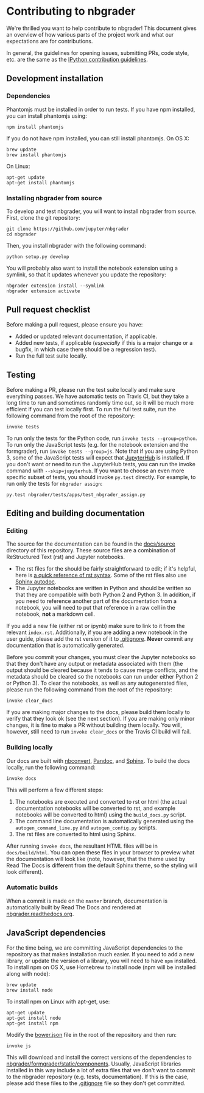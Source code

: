 # Contributing to nbgrader

We're thrilled you want to help contribute to nbgrader!
This document gives an overview of how various parts of the project work and what our expectations are for contributions.

In general, the guidelines for opening issues, submitting PRs, code style, etc. are the same as the [IPython contribution guidelines](https://github.com/ipython/ipython/blob/master/CONTRIBUTING.md).

## Development installation

### Dependencies

Phantomjs must be installed in order to run tests.
If you have npm installed, you can install phantomjs using:

    npm install phantomjs

If you do not have npm installed, you can still install phantomjs.
On OS X:

    brew update
    brew install phantomjs

On Linux:

    apt-get update
    apt-get install phantomjs

### Installing nbgrader from source

To develop and test nbgrader, you will want to install nbgrader from source.
First, clone the git repository:

    git clone https://github.com/jupyter/nbgrader
    cd nbgrader

Then, you install nbgrader with the following command:

    python setup.py develop

You will probably also want to install the notebook extension using a symlink, so that it updates whenever you update the repository:

    nbgrader extension install --symlink
    nbgrader extension activate

## Pull request checklist

Before making a pull request, please ensure you have:

* Added or updated relevant documentation, if applicable.
* Added new tests, if applicable (*especially* if this is a major change or a bugfix, in which case there should be a regression test).
* Run the full test suite locally.

## Testing

Before making a PR, please run the test suite locally and make sure everything passes.
We have automatic tests on Travis CI, but they take a long time to run and sometimes randomly time out, so it will be much more efficient if you can test locally first.
To run the full test suite, run the following command from the root of the repository:

    invoke tests

To run only the tests for the Python code, run `invoke tests --group=python`.
To run only the JavaScript tests (e.g. for the notebook extension and the formgrader), run `invoke tests --group=js`.
Note that if you are using Python 3, some of the JavaScript tests will expect that [JupyterHub](https://github.com/jupyter/jupyterhub) is installed.
If you don't want or need to run the JupyterHub tests, you can run the invoke command with `--skip=jupyterhub`.
If you want to choose an even more specific subset of tests, you should invoke `py.test` directly.
For example, to run only the tests for `nbgrader assign`:

    py.test nbgrader/tests/apps/test_nbgrader_assign.py

## Editing and building documentation

### Editing

The source for the documentation can be found in the [docs/source](docs/source) directory of this repository.
These source files are a combination of ReStructured Text (rst) and Jupyter notebooks.

* The rst files for the should be fairly straightforward to edit; if it's helpful, here is [a quick reference of rst syntax](http://docutils.sourceforge.net/docs/user/rst/quickref.html).
Some of the rst files also use [Sphinx autodoc](http://sphinx-doc.org/ext/autodoc.html).
* The Jupyter notebooks are written in Python and should be written so that they are compatible with both Python 2 and Python 3.
In addition, if you need to reference another part of the documentation from a notebook, you will need to put that reference in a raw cell in the notebook, **not** a markdown cell.

If you add a new file (either rst or ipynb) make sure to link to it from the relevant `index.rst`.
Additionally, if you are adding a new notebook in the user guide, please add the rst version of it to [.gitignore](.gitignore).
**Never** commit any documentation that is automatically generated.

Before you commit your changes, you must clear the Jupyter notebooks so that they don't have any output or metadata associated with them (the output should be cleared because it tends to cause merge conflicts, and the metadata should be cleared so the notebooks can run under either Python 2 or Python 3).
To clear the notebooks, as well as any autogenerated files, please run the following command from the root of the repository:

    invoke clear_docs

If you are making major changes to the docs, please build them locally to verify that they look ok (see the next section).
If you are making only minor changes, it is fine to make a PR without building them locally.
You will, however, still need to run `invoke clear_docs` or the Travis CI build will fail.

### Building locally

Our docs are built with [nbconvert](http://nbconvert.readthedocs.org/en/latest/), [Pandoc](http://pandoc.org/), and [Sphinx](http://sphinx-doc.org/).
To build the docs locally, run the following command:

    invoke docs

This will perform a few different steps:

1. The notebooks are executed and converted to rst or html (the actual documentation notebooks will be converted to rst, and example notebooks will be converted to html) using the `build_docs.py` script.
2. The command line documentation is automatically generated using the `autogen_command_line.py` and `autogen_config.py` scripts.
3. The rst files are converted to html using Sphinx.

After running `invoke docs`, the resultant HTML files will be in `docs/build/html`.
You can open these files in your browser to preview what the documentation will look like (note, however, that the theme used by Read The Docs is different from the default Sphinx theme, so the styling will look different).

### Automatic builds

When a commit is made on the `master` branch, documentation is automatically built by Read The Docs and rendered at [nbgrader.readthedocs.org](http://nbgrader.readthedocs.org).

## JavaScript dependencies

For the time being, we are committing JavaScript dependencies to the repository as that makes installation much easier.
If you need to add a new library, or update the version of a library, you will need to have `npm` installed.
To install npm on OS X, use Homebrew to install node (npm will be installed along with node):

    brew update
    brew install node

To install npm on Linux with apt-get, use:

    apt-get update
    apt-get install node
    apt-get install npm

Modify the [bower.json](bower.json) file in the root of the repository and then run:

    invoke js

This will download and install the correct versions of the dependencies to [nbgrader/formgrader/static/components](nbgrader/formgrader/static/components).
Usually, JavaScript libraries installed in this way include a lot of extra files that we don't want to commit to the nbgrader repository (e.g. tests, documentation).
If this is the case, please add these files to the [.gitignore](.gitignore) file so they don't get committed.
